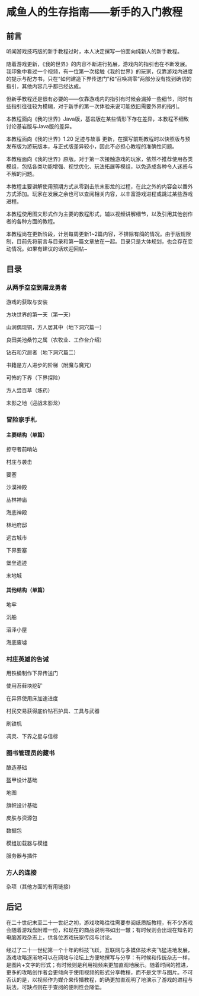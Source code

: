 # 咸鱼人的生存指南——新手的入门教程

## 前言

听闻游戏技巧版的新手教程过时，本人决定撰写一份面向纯新人的新手教程。

随着游戏更新，《我的世界》的内容不断进行拓展，游戏内的指引也在不断发展。我印象中看过一个视频，有一位第一次接触《我的世界》的玩家，仅靠游戏内进度的提示与配方书，只在“如何建造下界传送门”和“召唤凋零”两部分没有找到确切的指引，其他内容几乎都已经达成。

但新手教程还是很有必要的——仅靠游戏内的指引有时候会漏掉一些细节，同时有些指引往往较为模糊，对于新手的第一次体验来说可能依旧需要外界的指引。

本教程面向《我的世界》Java版，基岩版在某些情形下存在差异，本教程不细致讨论基岩版与Java版的差异。

本教程面向《我的世界》1.20 足迹与故事 更新，在撰写前期教程时以快照版与预发布版为游玩版本，与正式版差异较小，因此不必担心教程的准确性问题。

本教程面向《我的世界》原版。对于第一次接触游戏的玩家，依然不推荐使用各类模组，包括各类功能增强、视觉优化、玩法拓展等模组，以免造成各种令人迷惑与不解的问题。

本教程主要讲解使用预期方式从零到击杀末影龙的过程，在此之外的内容会以番外方式添加。玩家在发展之余也可以查阅相关内容，以丰富游戏进程或跳过某些游戏进程。

本教程使用图文形式作为主要的教程形式，辅以视频讲解细节，以及引用其他创作者的各种方面的教程。

本教程尚在更新阶段，计划每周更新1~2篇内容，不排除有鸽的情况。由于版规限制，目前先将前言与目录和第一篇文章放在一起。目录只是大体规划，也会存在变动情况。如果有建议的话欢迎回帖\~

## 目录

### 从两手空空到屠龙勇者

游戏的获取与安装

方块世界的第一天（第一天）

山涧偶现铜，方人居其中（地下洞穴篇一）

良田美池桑竹之属（农牧业、工作台介绍）

钻石和穴居者（地下洞穴篇二）

书籍是方人进步的阶梯（附魔与魔咒）

可怖的下界（下界探险）

方人尝百草（炼药）

末影之地（迎战末影龙）

### 冒险家手札

#### 主要结构（单篇）

掠夺者前哨站

村庄与袭击

要塞

沙漠神殿

丛林神庙

海底神殿

林地府邸

远古城市

下界要塞

堡垒遗迹

末地城

#### 其他结构（单篇）

地牢

沉船

沼泽小屋

海底废墟

### 村庄英雄的告诫

用铁桶制作下界传送门

使用苔藓块挖矿

在异界使用床加速进度

村民交易获得底价钻石护具、工具与武器

刷铁机

凋灵、下界之星与信标

### 图书管理员的藏书

酿造基础

盔甲设计基础

地图

旗帜设计基础

皮肤与资源包

数据包

模组加载器与模组

服务器与插件

### 方人的连接

杂项（其他方面的有用链接）

## 后记

在二十世纪末至二十一世纪之初，游戏攻略往往需要参阅纸质版教程，有不少游戏会随着游戏盘附赠一份，和现在的商品说明书如出一辙；有时候则会出现在知名的电脑游戏杂志上，供各位游戏玩家传阅与讨论。

经过了二十一世纪第一个十年的科技飞跃，互联网与多媒体技术突飞猛进地发展，游戏攻略逐渐地可以在网站与论坛上方便地撰写与分享：有时候和传统杂志一样，是图片+文字的形式；有时候则是利用视频来更加直观地展示。随着时间的推进，更多的攻略创作者会更倾向于使用视频的形式分享教程，而不是文字与图片。不可否认的是，以视频作为媒介来传播教程，的确更加直观明了地演示了游戏的进程与玩法，可缺点则在于查阅的便利性会降低。
